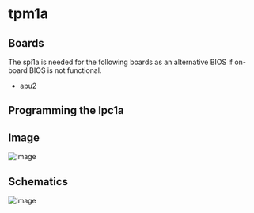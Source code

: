 # tpm1a

## Boards
The spi1a is needed for the following boards as an alternative BIOS if on-board BIOS is not functional.

  * apu2

## Programming the lpc1a


## Image
![image](https://user-images.githubusercontent.com/18163327/134548760-8ed0f05b-66a5-41f6-9f8e-6654ae575674.png)

## Schematics
![image](https://user-images.githubusercontent.com/18163327/134549451-f96c0efa-2bb8-4f8f-b46a-61b3df992035.png)

